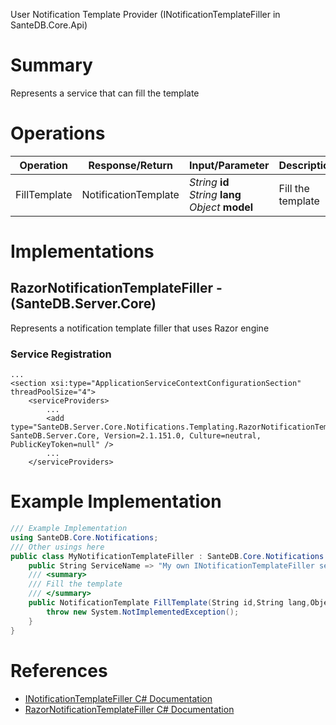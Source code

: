 User Notification Template Provider (INotificationTemplateFiller in SanteDB.Core.Api)

# Summary
Represents a service that can fill the template

# Operations

|Operation|Response/Return|Input/Parameter|Description|
|-|-|-|-|
|FillTemplate|NotificationTemplate|*String* **id**<br/>*String* **lang**<br/>*Object* **model**|Fill the template|

# Implementations


## RazorNotificationTemplateFiller - (SanteDB.Server.Core)
Represents a notification template filler that uses Razor engine

### Service Registration
```markup
...
<section xsi:type="ApplicationServiceContextConfigurationSection" threadPoolSize="4">
	<serviceProviders>
		...
		<add type="SanteDB.Server.Core.Notifications.Templating.RazorNotificationTemplateFiller, SanteDB.Server.Core, Version=2.1.151.0, Culture=neutral, PublicKeyToken=null" />
		...
	</serviceProviders>
```
# Example Implementation
```csharp
/// Example Implementation
using SanteDB.Core.Notifications;
/// Other usings here
public class MyNotificationTemplateFiller : SanteDB.Core.Notifications.INotificationTemplateFiller { 
	public String ServiceName => "My own INotificationTemplateFiller service";
	/// <summary>
	/// Fill the template
	/// </summary>
	public NotificationTemplate FillTemplate(String id,String lang,Object model){
		throw new System.NotImplementedException();
	}
}
```

# References

* [INotificationTemplateFiller C# Documentation](http://santesuite.org/assets/doc/net/html/T_SanteDB_Core_Notifications_INotificationTemplateFiller.htm)
* [RazorNotificationTemplateFiller C# Documentation](http://santesuite.org/assets/doc/net/html/T_SanteDB_Server_Core_Notifications_Templating_RazorNotificationTemplateFiller.htm)
